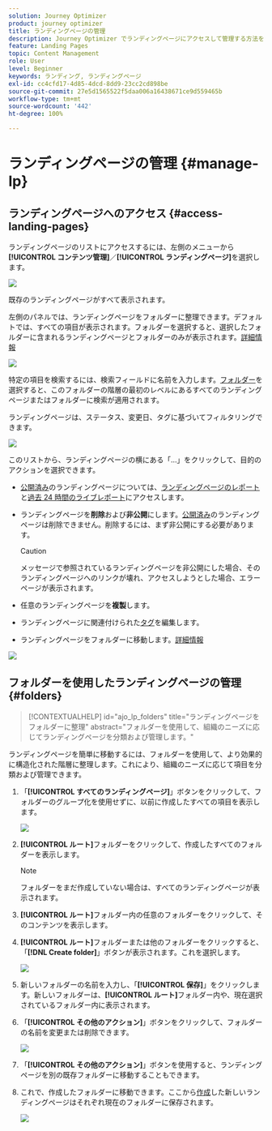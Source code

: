 ```yaml
---
solution: Journey Optimizer
product: journey optimizer
title: ランディングページの管理
description: Journey Optimizer でランディングページにアクセスして管理する方法を学ぶ
feature: Landing Pages
topic: Content Management
role: User
level: Beginner
keywords: ランディング, ランディングページ
exl-id: cc4cfd17-4d85-4dcd-8dd9-23cc2cd898be
source-git-commit: 27e5d1565522f5daa006a16438671ce9d559465b
workflow-type: tm+mt
source-wordcount: '442'
ht-degree: 100%

---
```


# ランディングページの管理 {#manage-lp}

## ランディングページへのアクセス {#access-landing-pages}

ランディングページのリストにアクセスするには、左側のメニューから&#x200B;**[!UICONTROL コンテンツ管理]**／**[!UICONTROL ランディングページ]**&#x200B;を選択します。

![](assets/lp_access-list.png)

既存のランディングページがすべて表示されます。

左側のパネルでは、ランディングページをフォルダーに整理できます。デフォルトでは、すべての項目が表示されます。フォルダーを選択すると、選択したフォルダーに含まれるランディングページとフォルダーのみが表示されます。[詳細情報](#folders)

![](assets/lp-access-list-folders.png)

特定の項目を検索するには、検索フィールドに名前を入力します。[フォルダー](#folders)を選択すると、このフォルダーの階層の最初のレベルにあるすべてのランディングページまたはフォルダーに検索が適用されます<!--(not nested items)-->。

ランディングページは、ステータス、変更日、タグに基づいてフィルタリングできます。

![](assets/lp_access-list-filter.png)

このリストから、ランディングページの横にある「...」をクリックして、目的のアクションを選択できます。

* [公開済み](create-lp.md#publish-landing-page)のランディングページについては、[ランディングページのレポート](../reports/lp-report-global-cja.md)と[過去 24 時間のライブレポート](../reports/lp-report-live.md)にアクセスします。

* ランディングページを&#x200B;**削除**&#x200B;および&#x200B;**非公開**&#x200B;にします。[公開済み](create-lp.md#publish-landing-page)のランディングページは削除できません。削除するには、まず非公開にする必要があります。

  >[!CAUTION]
  >
  >メッセージで参照されているランディングページを非公開にした場合、そのランディングページへのリンクが壊れ、アクセスしようとした場合、エラーページが表示されます。

* 任意のランディングページを&#x200B;**複製**&#x200B;します。

* ランディングページに関連付けられた[タグ](../start/search-filter-categorize.md#tags)を編集します。

* ランディングページをフォルダーに移動します。[詳細情報](#folders)

![](assets/lp_access-list-actions.png)

## フォルダーを使用したランディングページの管理 {#folders}

>[!CONTEXTUALHELP]
>id="ajo_lp_folders"
>title="ランディングページをフォルダーに整理"
>abstract="フォルダーを使用して、組織のニーズに応じてランディングページを分類および管理します。"

ランディングページを簡単に移動するには、フォルダーを使用して、より効果的に構造化された階層に整理します。これにより、組織のニーズに応じて項目を分類および管理できます。

1. 「**[!UICONTROL すべてのランディングページ]**」ボタンをクリックして、フォルダーのグループ化を使用せずに、以前に作成したすべての項目を表示します。

   ![](assets/lp-folders.png)

1. **[!UICONTROL ルート]**&#x200B;フォルダーをクリックして、作成したすべてのフォルダーを表示します。

   >[!NOTE]
   >
   >フォルダーをまだ作成していない場合は、すべてのランディングページが表示されます。

1. **[!UICONTROL ルート]**&#x200B;フォルダー内の任意のフォルダーをクリックして、そのコンテンツを表示します。

1. **[!UICONTROL ルート]**&#x200B;フォルダーまたは他のフォルダーをクリックすると、「**[!DNL Create folder]**」ボタンが表示されます。これを選択します。

   ![](assets/lp-create-folder.png)

1. 新しいフォルダーの名前を入力し、「**[!UICONTROL 保存]**」をクリックします。新しいフォルダーは、**[!UICONTROL ルート]**&#x200B;フォルダー内や、現在選択されているフォルダー内に表示されます。

1. 「**[!UICONTROL その他のアクション]**」ボタンをクリックして、フォルダーの名前を変更または削除できます。

   ![](assets/lp-folder-more-actions.png)

1. 「**[!UICONTROL その他のアクション]**」ボタンを使用すると、ランディングページを別の既存フォルダーに移動することもできます。

1. これで、作成したフォルダーに移動できます。ここから[作成](create-lp.md#create-landing-page.md)した新しいランディングページはそれぞれ現在のフォルダーに保存されます。

   ![](assets/lp-folder-create.png)
